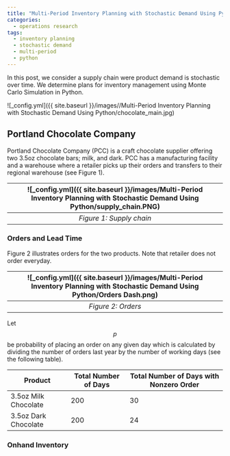```yaml
---
title: "Multi-Period Inventory Planning with Stochastic Demand Using Python"
categories:
  - operations research
tags:
  - inventory planning
  - stochastic demand
  - multi-period
  - python
--- 
```


In this post, we consider a supply chain were product demand is stochastic over time. 
We determine plans for inventory management using Monte Carlo Simulation in
Python.
 
![_config.yml]({{ site.baseurl }}/images//Multi-Period Inventory Planning with Stochastic Demand Using Python/chocolate_main.jpg)

## Portland Chocolate Company

Portland Chocolate Company (PCC) is a craft chocolate 
supplier offering two 3.5oz chocolate bars; milk, and dark.
PCC has a manufacturing facility and a warehouse where a retailer picks up 
their orders and
transfers to their regional warehouse (see Figure 1). 

| ![_config.yml]({{ site.baseurl }}/images/Multi-Period Inventory Planning with Stochastic Demand Using Python/supply_chain.PNG) | 
|:--:| 
| *Figure 1: Supply chain* |

### Orders and Lead Time

Figure 2 illustrates orders for
the two products. Note that retailer does not order everyday. 

| ![_config.yml]({{ site.baseurl }}/images/Multi-Period Inventory Planning with Stochastic Demand Using Python/Orders Dash.png) | 
|:--:| 
| *Figure 2: Orders* |

Let $$p$$ be probability of placing an order on any given day which
is calculated by dividing the number of 
orders last year by the number of working days (see the following table).

| Product | Total Number of Days | Total Number of Days with Nonzero Order |
|-------|-------|--------|
| 3.5oz Milk Chocolate | 200 | 30 | 0.14 |
| 3.5oz Dark Chocolate | 200 | 24 | 0.15 |




### Onhand Inventory



